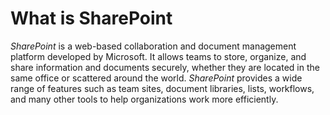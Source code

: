 # What is SharePoint

*SharePoint* is a web-based collaboration and document management platform developed by Microsoft. It allows teams to store, organize, and share information and documents securely, whether they are located in the same office or scattered around the world. *SharePoint* provides a wide range of features such as team sites, document libraries, lists, workflows, and many other tools to help organizations work more efficiently.
